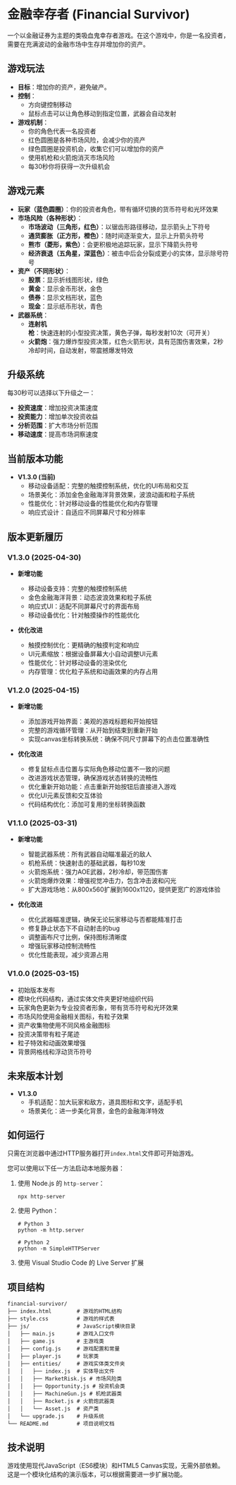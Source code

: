 # 金融幸存者 (Financial Survivor)

一个以金融证券为主题的类吸血鬼幸存者游戏。在这个游戏中，你是一名投资者，需要在充满波动的金融市场中生存并增加你的资产。

## 游戏玩法

- **目标**：增加你的资产，避免破产。
- **控制**：
  - 方向键控制移动
  - 鼠标点击可以让角色移动到指定位置，武器会自动发射
- **游戏机制**：
  - 你的角色代表一名投资者
  - 红色圆圈是各种市场风险，会减少你的资产
  - 绿色圆圈是投资机会，收集它们可以增加你的资产
  - 使用机枪和火箭炮消灭市场风险
  - 每30秒你将获得一次升级机会

## 游戏元素

- **玩家（蓝色圆圈）**：你的投资者角色，带有循环切换的货币符号和光环效果
- **市场风险（各种形状）**：
  - **市场波动（三角形，红色）**：以锯齿形路径移动，显示箭头上下符号
  - **通货膨胀（正方形，橙色）**：随时间逐渐变大，显示上升箭头符号
  - **熊市（菱形，紫色）**：会更积极地追踪玩家，显示下降箭头符号
  - **经济衰退（五角星，深蓝色）**：被击中后会分裂成更小的实体，显示除号符号
- **资产（不同形状）**：
  - **股票**：显示折线图形状，绿色
  - **黄金**：显示金币形状，金色
  - **债券**：显示文档形状，蓝色
  - **现金**：显示纸币形状，青色
- **武器系统**：
  - **连射机枪**：快速连射的小型投资决策，黄色子弹，每秒发射10次（可开关）
  - **火箭炮**：强力爆炸型投资决策，红色火箭形状，具有范围伤害效果，2秒冷却时间，自动发射，带震撼爆发特效

## 升级系统

每30秒可以选择以下升级之一：

- **投资速度**：增加投资决策速度
- **投资能力**：增加单次投资收益
- **分析范围**：扩大市场分析范围
- **移动速度**：提高市场洞察速度

## 当前版本功能

- **V1.3.0 (当前)**
  - 移动设备适配：完整的触摸控制系统，优化的UI布局和交互
  - 场景美化：添加金色金融海洋背景效果，波浪动画和粒子系统
  - 性能优化：针对移动设备的性能优化和内存管理
  - 响应式设计：自适应不同屏幕尺寸和分辨率

## 版本更新履历

### V1.3.0 (2025-04-30)
- **新增功能**
  - 移动设备支持：完整的触摸控制系统
  - 金色金融海洋背景：动态波浪效果和粒子系统
  - 响应式UI：适配不同屏幕尺寸的界面布局
  - 移动设备优化：针对触摸操作的性能优化
  
- **优化改进**
  - 触摸控制优化：更精确的触摸判定和响应
  - UI元素缩放：根据设备屏幕大小自动调整UI元素
  - 性能优化：针对移动设备的渲染优化
  - 内存管理：优化粒子系统和动画效果的内存占用

### V1.2.0 (2025-04-15)
- **新增功能**
  - 添加游戏开始界面：美观的游戏标题和开始按钮
  - 完整的游戏循环管理：从开始到结束到重新开始
  - 实现canvas坐标转换系统：确保不同尺寸屏幕下的点击位置准确性
  
- **优化改进**
  - 修复鼠标点击位置与实际角色移动位置不一致的问题
  - 改进游戏状态管理，确保游戏状态转换的流畅性
  - 优化重新开始功能：点击重新开始按钮后直接进入游戏
  - 优化UI元素反馈和交互体验
  - 代码结构优化：添加可复用的坐标转换函数

### V1.1.0 (2025-03-31)
- **新增功能**
  - 智能武器系统：所有武器自动瞄准最近的敌人
  - 机枪系统：快速射击的基础武器，每秒10发
  - 火箭炮系统：强力AOE武器，2秒冷却，带范围伤害
  - 火箭炮爆炸效果：增强视觉冲击力，包含冲击波和闪光
  - 扩大游戏场地：从800x560扩展到1600x1120，提供更宽广的游戏体验
  
- **优化改进**
  - 优化武器瞄准逻辑，确保无论玩家移动与否都能精准打击
  - 修复静止状态下不自动射击的bug
  - 调整画布尺寸比例，保持图标清晰度
  - 增强玩家移动控制流畅性
  - 优化性能表现，减少资源占用

### V1.0.0 (2025-03-15)
- 初始版本发布
- 模块化代码结构，通过实体文件夹更好地组织代码
- 玩家角色更新为专业投资者形象，带有货币符号和光环效果
- 市场风险使用金融相关图标，有粒子效果
- 资产收集物使用不同风格金融图标
- 投资决策带有粒子尾迹
- 粒子特效和动画效果增强
- 背景网格线和浮动货币符号

## 未来版本计划

- **V1.3.0**
  - 手机适配：加大玩家和敌方，道具图标和文字，适配手机
  - 场景美化：进一步美化背景，金色的金融海洋特效

## 如何运行

只需在浏览器中通过HTTP服务器打开`index.html`文件即可开始游戏。

您可以使用以下任一方法启动本地服务器：

1. 使用 Node.js 的 `http-server`：
   ```
   npx http-server
   ```

2. 使用 Python：
   ```
   # Python 3
   python -m http.server
   
   # Python 2
   python -m SimpleHTTPServer
   ```

3. 使用 Visual Studio Code 的 Live Server 扩展

## 项目结构

```
financial-survivor/
├── index.html        # 游戏的HTML结构
├── style.css         # 游戏的样式表
├── js/               # JavaScript模块目录
│   ├── main.js       # 游戏入口文件
│   ├── game.js       # 主游戏类
│   ├── config.js     # 游戏配置和常量
│   ├── player.js     # 玩家类
│   ├── entities/     # 游戏实体类文件夹
│   │   ├── index.js  # 实体导出文件
│   │   ├── MarketRisk.js # 市场风险类
│   │   ├── Opportunity.js # 投资机会类
│   │   ├── MachineGun.js # 机枪武器类
│   │   ├── Rocket.js # 火箭炮武器类
│   │   └── Asset.js  # 资产类
│   └── upgrade.js    # 升级系统
└── README.md         # 项目说明文档
```

## 技术说明

游戏使用现代JavaScript（ES6模块）和HTML5 Canvas实现，无需外部依赖。这是一个模块化结构的演示版本，可以根据需要进一步扩展功能。 
